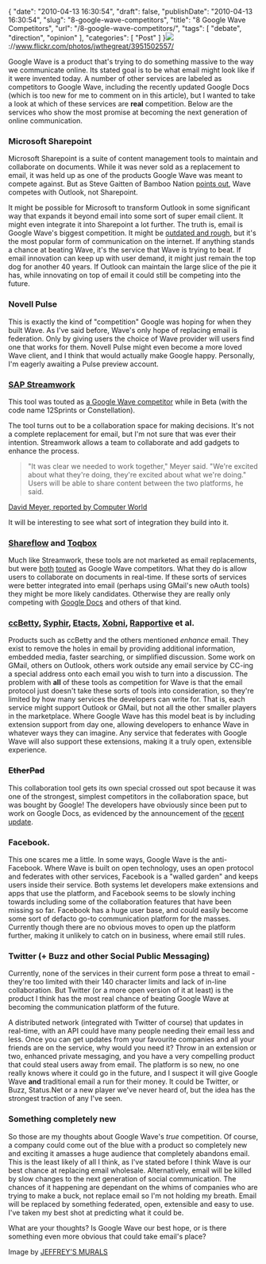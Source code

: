 {
    "date": "2010-04-13 16:30:54",
    "draft": false,
    "publishDate": "2010-04-13 16:30:54",
    "slug": "8-google-wave-competitors",
    "title": "8 Google Wave Competitors",
    "url": "\/8-google-wave-competitors\/",
    "tags": [
        "debate",
        "direction",
        "opinion"
    ],
    "categories": [
        "Post"
    ]
}![](//farm4.static.flickr.com/3445/3951502557_bb869d3375.jpg)://www.flickr.com/photos/jwthegreat/3951502557/

Google Wave is a product that's trying to do something massive to the
way we communicate online. Its stated goal is to be what email might
look like if it were invented today. A number of other services are
labeled as competitors to Google Wave, including the recently updated
Google Docs (which is too new for me to comment on in this article), but
I wanted to take a look at which of these services are **real**
competition. Below are the services who show the most promise at
becoming the next generation of online communication.

### Microsoft Sharepoint

Microsoft Sharepoint is a suite of content management tools to maintain
and collaborate on documents. While it was never sold as a replacement
to email, it was held up as one of the products Google Wave was meant to
compete against. But as Steve Gaitten of Bamboo Nation [points
out](http://community.bamboosolutions.com/blogs/bambooteamblog/archive/2009/06/04/goolge-wave-vs-sharepoint.aspx),
Wave competes with Outlook, not Sharepoint.

It might be possible for Microsoft to transform Outlook in some
significant way that expands it beyond email into some sort of super
email client. It might even integrate it into Sharepoint a lot further.
The truth is, email is Google Wave's biggest competition. It might be
[outdated and rough](/why-email-needs-replacing-or-why-wave-matters/),
but it's the most popular form of communication on the internet. If
anything stands a chance at beating Wave, it's the service that Wave is
trying to beat. If email innovation can keep up with user demand, it
might just remain the top dog for another 40 years. If Outlook can
maintain the large slice of the pie it has, while innovating on top of
email it could still be competing into the future.

### Novell Pulse

This is exactly the kind of "competition" Google was hoping for when
they built Wave. As I've said before, Wave's only hope of replacing
email is federation. Only by giving users the choice of Wave provider
will users find one that works for them. Novell Pulse might even become
a more loved Wave client, and I think that would actually make Google
happy. Personally, I'm eagerly awaiting a Pulse preview account.

### [SAP Streamwork](http://www.sapstreamwork.com/)

This tool was touted as [a Google Wave
competitor](http://www.readwriteweb.com/enterprise/2009/12/sap-getting-ready-to-launch-go.php)
while in Beta (with the code name 12Sprints or Constellation).

The tool turns out to be a collaboration space for making decisions.
It's not a complete replacement for email, but I'm not sure that was
ever their intention. Streamwork allows a team to collaborate and add
gadgets to enhance the process.

> "It was clear we needed to work together," Meyer said. "We're excited
> about what they're doing, they're excited about what we're doing."
> Users will be able to share content between the two platforms, he
> said.

[David Meyer, reported by Computer
World](http://www.computerworld.com/s/article/9141622/SAP_readying_potential_Google_Wave_rival?taxonomyId=18&pageNumber=2)

It will be interesting to see what sort of integration they build into
it.

### [Shareflow](http://www.zenbe.com/shareflow) and [Toqbox](http://www.tokbox.com/)

Much like Streamwork, these tools are not marketed as email
replacements, but were
[both](http://www.readwriteweb.com/enterprise/2009/07/shareflow-its-google-wave-but-available-now.php)
[touted](http://www.makeuseof.com/tag/tokbox-etherpad-potential-google-wave-competitors-available-now/)
as Google Wave competitors. What they do is allow users to collaborate
on documents in real-time. If these sorts of services were better
integrated into email (perhaps using GMail's new oAuth tools) they might
be more likely candidates. Otherwise they are really only competing with
[Google Docs](http://docs.google.com/) and others of that kind.

### [ccBetty](http://www.ccbetty.com/), [Syphir](https://www.syphir.com/), [Etacts](https://etacts.com/), [Xobni](http://www.xobni.com/), [Rapportive](http://rapportive.com/) et al.

Products such as ccBetty and the others mentioned *enhance* email. They
exist to remove the holes in email by providing additional information,
embedded media, faster searching, or simplified discussion. Some work on
GMail, others on Outlook, others work outside any email service by
CC-ing a special address onto each email you wish to turn into a
discussion. The problem with **all** of these tools as competition for
Wave is that the email protocol just doesn't take these sorts of tools
into consideration, so they're limited by how many services the
developers can write for. That is, each service might support Outlook or
GMail, but not all the other smaller players in the marketplace. Where
Google Wave has this model beat is by including extension support from
day one, allowing developers to enhance Wave in whatever ways they can
imagine. Any service that federates with Google Wave will also support
these extensions, making it a truly open, extensible experience.

### ~~EtherPad~~

This collaboration tool gets its own special crossed out spot because it
was one of the strongest, simplest competitors in the collaboration
space, but was bought by Google! The developers have obviously since
been put to work on Google Docs, as evidenced by the announcement of the
[recent
update](http://googleblog.blogspot.com/2010/04/next-generation-of-google-docs.html).

### Facebook.

This one scares me a little. In some ways, Google Wave is the
anti-Facebook. Where Wave is built on open technology, uses an open
protocol and federates with other services, Facebook is a "walled
garden" and keeps users inside their service. Both systems let
developers make extensions and apps that use the platform, and Facebook
seems to be slowly inching towards including some of the collaboration
features that have been missing so far. Facebook has a huge user base,
and could easily become some sort of defacto go-to communication
platform for the masses. Currently though there are no obvious moves to
open up the platform further, making it unlikely to catch on in
business, where email still rules.

### Twitter (+ Buzz and other Social Public Messaging)

Currently, none of the services in their current form pose a threat to
email - they're too limited with their 140 character limits and lack of
in-line collaboration. But Twitter (or a more open version of it at
least) is the product I think has the most real chance of beating Google
Wave at becoming the communication platform of the future.

A distributed network (integrated with Twitter of course) that updates
in real-time, with an API could have many people needing their email
less and less. Once you can get updates from your favourite companies
and all your friends are on the service, why would you need it? Throw in
an extension or two, enhanced private messaging, and you have a very
compelling product that could steal users away from email. The platform
is so new, no one really knows where it could go in the future, and I
suspect it will give Google Wave **and** traditional email a run for
their money. It could be Twitter, or Buzz, Status.Net or a new player
we've never heard of, but the idea has the strongest traction of any
I've seen.

### Something completely new

So those are my thoughts about Google Wave's *true* competition. Of
course, a company could come out of the blue with a product so
completely new and exciting it amasses a huge audience that completely
abandons email. This is the least likely of all I think, as I've stated
before I think Wave is our best chance at replacing email wholesale.
Alternatively, email will be killed by slow changes to the next
generation of social communication. The chances of it happening are
dependant on the whims of companies who are trying to make a buck, not
replace email so I'm not holding my breath. Email will be replaced by
something federated, open, extensible and easy to use. I've taken my
best shot at predicting what it could be.

What are your thoughts? Is Google Wave our best hope, or is there
something even more obvious that could take email's place?

Image by [JEFFREY'S MURALS](http://www.flickr.com/photos/jwthegreat/)